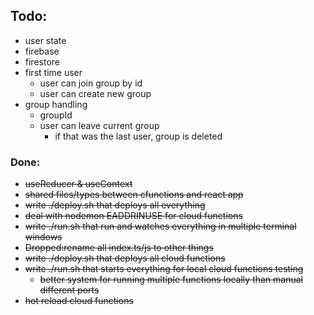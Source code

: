 ## Todo:

- user state
- firebase
- firestore
- first time user
  - user can join group by id
  - user can create new group
- group handling
  - groupId
  - user can leave current group
    - if that was the last user, group is deleted

### Done:

- ~~useReducer & useContext~~
- ~~shared files/types between cfunctions and react app~~
- ~~write ./deploy.sh that deploys all everything~~
- ~~deal with nodemon EADDRINUSE for cloud functions~~
- ~~write ./run.sh that run and watches everything in multiple terminal windows~~
- ~~Dropped:rename all index.ts/js to other things~~
- ~~write ./deploy.sh that deploys all cloud functions~~
- ~~write ./run.sh that starts everything for local cloud functions testing~~
  - ~~better system for running multiple functions locally than manual different ports~~
- ~~hot reload cloud functions~~
